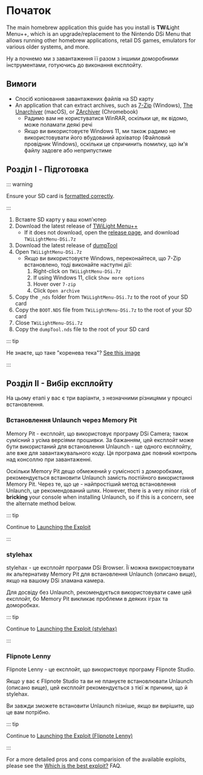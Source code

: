 # Початок

The main homebrew application this guide has you install is **TW**i**L**ight Menu++, which is an upgrade/replacement to the Nintendo DSi Menu that allows running other homebrew applications, retail DS games, emulators for various older systems, and more.

Ну а почнемо ми з завантаження її разом з іншими доморобними інструментами, готуючись до виконання експлойту.

## Вимоги

- Спосіб копіювання завантажених файлів на SD карту
- An application that can extract archives, such as [7-Zip](https://www.7-zip.org/) (Windows), [The Unarchiver](https://apps.apple.com/us/app/the-unarchiver/id425424353) (macOS), or [ZArchiver](https://play.google.com/store/apps/details?id=ru.zdevs.zarchiver) (Chromebook)
  - Радимо вам не користуватися WinRAR, оскільки це, як відомо, може поламати деякі речі
  - Якщо ви використовуєте Windows 11, ми також радимо не використовувати його вбудований архіватор (Файловий провідник Windows), оскільки це спричинить помилку, що ім'я файлу задовге або неприпустиме

## Розділ I - Підготовка

::: warning

Ensure your SD card is [formatted correctly](sd-card-setup.html).

:::

1. Вставте SD карту у ваш комп'ютер
2. Download the latest release of [TWiLight Menu++](https://github.com/DS-Homebrew/TWiLightMenu/releases/latest/download/TWiLightMenu-DSi.7z)
   - If it does not download, open the [release page](https://github.com/DS-Homebrew/TWiLightMenu/releases/latest), and download `TWiLightMenu-DSi.7z`
3. Download the latest release of [dumpTool](https://github.com/zoogie/dumpTool/releases/latest/download/dumpTool.nds)
4. Open `TWiLightMenu-DSi.7z`
   - Якщо ви використовуєте Windows, переконайтеся, що 7-Zip встановлено, тоді виконайте наступні дії:
     1. Right-click on `TWiLightMenu-DSi.7z`
     2. If using Windows 11, click `Show more options`
     3. Hover over `7-zip`
     4. Click `Open archive`
5. Copy the `_nds` folder from `TWiLightMenu-DSi.7z` to the root of your SD card
6. Copy the `BOOT.NDS` file from `TWiLightMenu-DSi.7z` to the root of your SD card
7. Close `TWiLightMenu-DSi.7z`
8. Copy the `dumpTool.nds` file to the root of your SD card

::: tip

Не знаєте, що таке "коренева тека"? [See this image](/assets/images/sdroot/en_US.png)

:::

## Розділ ІІ - Вибір експлойту

На цьому етапі у вас є три варіанти, з незначними різницями у процесі встановлення.

### Встановлення Unlaunch через Memory Pit

Memory Pit - експлойт, що використовує програму DSi Camera; також сумісний з усіма версіями прошивки. За бажанням, цей експлойт може бути використаний для встановлення Unlaunch - ще одного експлойту, але вже для завантажувального коду. Ця програма дає повний контроль над консоллю при завантаженні.

Оскільки Memory Pit дещо обмежений у сумісності з доморобками, рекомендується встановити Unlaunch замість постійного використання Memory Pit. Через те, що це - найпростіший метод встановлення Unlaunch, це рекомендований шлях. However, there is a very minor risk of **bricking** your console when installing Unlaunch, so if this is a concern, see the alternate method below.

::: tip

Continue to [Launching the Exploit](launching-the-exploit.html)

:::

### stylehax

stylehax - це експлойт програми DSi Browser. Її можна використовувати як альтернативу Memory Pit для встановлення Unlaunch (описано вище), якщо на вашому DSi зламана камера.

Для досвіду без Unlaunch, рекомендується використовувати саме цей експлойт, бо Memory Pit викликає проблеми в деяких іграх та доморобках.

::: tip

Continue to [Launching the Exploit (stylehax)](launching-the-browser-exploit.html)

:::

### Flipnote Lenny

Flipnote Lenny - це експлойт, що використовує програму Flipnote Studio.

Якщо у вас є Flipnote Studio та ви не плануєте встановлювати Unlaunch (описано вище), цей експлойт рекомендується з тієї ж причини, що й stylehax.

Ви завжди зможете встановити Unlaunch пізніше, якщо ви вирішите, що це вам потрібно.

::: tip

Continue to [Launching the Exploit (Flipnote Lenny)](launching-the-flipnote-exploit.html)

:::

For a more detailed pros and cons comparision of the available exploits, please see the [Which is the best exploit?](faq.html#which-is-the-best-exploit) FAQ.
